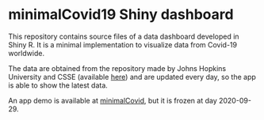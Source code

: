 # minimalCovid19 Shiny dashboard

This repository contains source files of a data dashboard developed in Shiny R. It is a minimal implementation to visualize data from Covid-19 worldwide.

The data are obtained from the repository made by Johns Hopkins University and CSSE (available [here](https://github.com/CSSEGISandData/COVID-19)) and are updated every day, so the app is able to show the latest data.

An app demo is available at [minimalCovid](https://kenidie.shinyapps.io/minimalCovid/), but it is frozen at day 2020-09-29.

